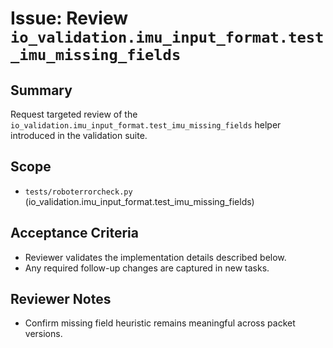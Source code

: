# Issue: Review `io_validation.imu_input_format.test_imu_missing_fields`

## Summary
Request targeted review of the `io_validation.imu_input_format.test_imu_missing_fields` helper introduced in the validation suite.

## Scope
- `tests/roboterrorcheck.py` (io_validation.imu_input_format.test_imu_missing_fields)

## Acceptance Criteria
- Reviewer validates the implementation details described below.
- Any required follow-up changes are captured in new tasks.

## Reviewer Notes
- Confirm missing field heuristic remains meaningful across packet versions.
